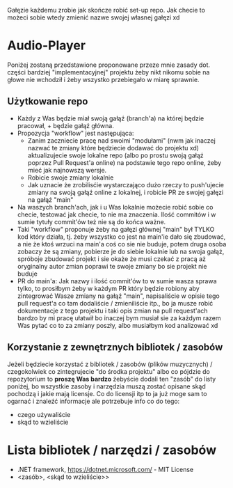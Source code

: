 Gałęzie każdemu zrobie jak skończe robić set-up repo. Jak checie to możeci sobie wtedy zmienić nazwe swojej własnej gałęzi xd

# Audio-Player
Poniżej zostaną przedstawione proponowane przeze mnie zasady dot. części bardziej "implementacyjnej" projektu żeby nikt nikomu sobie na głowe nie wchodził i żeby wszystko przebiegało w miarę sprawnie.

## Użytkowanie repo
- Każdy z Was będzie miał swoją gałąź (branch'a) na której będzie pracował, + będzie gałąź główna.
- Propozycja "workflow" jest następująca:
  - Zanim zaczniecie pracę nad swoimi "modułami" (nwm jak inaczej nazwać te zmiany które będziecie dodawać do projektu xd) aktualizujecie swoje lokalne repo (albo po prostu swoją gałąź poprzez Pull Request'a online) na podstawie tego repo online, żeby mieć jak najnowszą wersje.
  - Robicie swoje zmiany lokalnie
  - Jak uznacie że zrobilisćie wystarczająco dużo rzeczy to push'ujecie zmiany na swoją gałąź online z lokalnej, i robicie PR ze swojej gałęzi na gałąź "main"
- Na waszych branch'ach, jak i u Was lokalnie możecie robić sobie co checie, testować jak checie, to nie ma znaczenia. Ilość commitów i  w sumie tytuły commit'ów też nie są do końca ważne.
- Taki "workflow" proponuje żeby na gałęzi głównej "main" był TYLKO kod który działa, tj. żeby wszystko co jest na main'ie dało się zbudować, a nie że ktoś wrzuci na main'a coś co sie nie buduje, potem druga osoba zobaczy że są zmiany, pobierze je do siebie lokalnie lub na swoja gałąź, spróboje zbudować projekt i sie okaże że musi czekać z pracą aż oryginalny autor zmian poprawi te swoje zmiany bo sie projekt nie buduje
- PR do main'a: Jak nazwy i ilość commit'ów to w sumie wasza sprawa tylko, to prosiłbym żeby w każdym PR który będzie robiony aby zintegrować Wasze zmiany na gałąź "main", napisaliście w opisie tego pull request'a co tam dodaliście / zmieniliście itp., bo ja musze robić dokumentacje z tego projektu i taki opis zmian na pull request'ach bardzo by mi pracę ułatwił bo inaczej bym musiał sie za każdym razem Was pytać co to za zmiany poszły, albo musiałbym kod analizować xd

## Korzystanie z zewnętrznych bibliotek / zasobów
Jeżeli będziecie korzystać z bibliotek / zasobów (plików muzycznych) / czegokolwiek co zintegrujecie "do środka projektu" albo co pójdzie do repozytorium to **proszę Was bardzo** żebyście dodali ten "zasób" do listy poniżej, bo wszystkie zasoby i narzędzia muszą zostać opisane skąd pochodzą i jakie mają licensje. Co do licensji itp to ja już moge sam to ogarnać i znaleźć informacje ale potrzebuje info co do tego:
- czego używaliście
- skąd to wzieliście

# Lista bibliotek / narzędzi / zasobów
- .NET framework, https://dotnet.microsoft.com/ - MIT License
- <zasób>, <skąd to wzieliście>>
